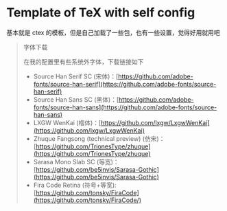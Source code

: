 # Template of TeX with self config

基本就是 ctex 的模板，但是自己加载了一些包，也有一些设置，觉得好用就用吧

> 字体下载
>
> 在我的配置里有些系统外字体，下载链接如下
>
> - Source Han Serif SC (宋体)：[https://github.com/adobe-fonts/source-han-serif](https://github.com/adobe-fonts/source-han-serif)
> - Source Han Sans SC (黑体)：[https://github.com/adobe-fonts/source-han-sans](https://github.com/adobe-fonts/source-han-sans)
> - LXGW WenKai (楷体)：[https://github.com/lxgw/LxgwWenKai](https://github.com/lxgw/LxgwWenKai)
> - Zhuque Fangsong (technical preview) (仿宋)：[https://github.com/TrionesType/zhuque](https://github.com/TrionesType/zhuque)
> - Sarasa Mono Slab SC (等宽)：[https://github.com/be5invis/Sarasa-Gothic](https://github.com/be5invis/Sarasa-Gothic)
> - Fira Code Retina (符号+等宽): [https://github.com/tonsky/FiraCode](https://github.com/tonsky/FiraCode/)
